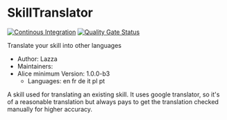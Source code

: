 # SkillTranslator

[![Continous Integration](https://gitlab.com/project-alice-assistant/skills/skill_SkillTranslator/badges/master/pipeline.svg)](https://gitlab.com/project-alice-assistant/skills/skill_SkillTranslator/pipelines/latest) [![Quality Gate Status](https://sonarcloud.io/api/project_badges/measure?project=project-alice-assistant_skill_SkillTranslator&metric=alert_status)](https://sonarcloud.io/dashboard?id=project-alice-assistant_skill_SkillTranslator)

Translate your skill into other languages

- Author: Lazza
- Maintainers: 
- Alice minimum Version: 1.0.0-b3
  - Languages:
      en
      fr
      de
      it
      pl
  	  pt

A skill used for translating an existing skill. It uses google translator, so it's of a 
reasonable translation but always pays to get the translation checked manually for higher accuracy.
